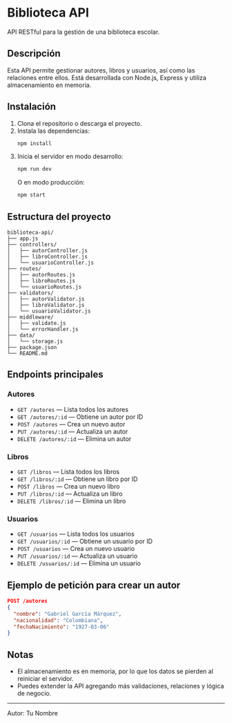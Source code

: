 # Biblioteca API

API RESTful para la gestión de una biblioteca escolar.

## Descripción
Esta API permite gestionar autores, libros y usuarios, así como las relaciones entre ellos. Está desarrollada con Node.js, Express y utiliza almacenamiento en memoria.

## Instalación

1. Clona el repositorio o descarga el proyecto.
2. Instala las dependencias:
   ```bash
   npm install
   ```
3. Inicia el servidor en modo desarrollo:
   ```bash
   npm run dev
   ```
   O en modo producción:
   ```bash
   npm start
   ```

## Estructura del proyecto

```
biblioteca-api/
├── app.js
├── controllers/
│   ├── autorController.js
│   ├── libroController.js
│   └── usuarioController.js
├── routes/
│   ├── autorRoutes.js
│   ├── libroRoutes.js
│   └── usuarioRoutes.js
├── validators/
│   ├── autorValidator.js
│   ├── libroValidator.js
│   └── usuarioValidator.js
├── middleware/
│   ├── validate.js
│   └── errorHandler.js
├── data/
│   └── storage.js
├── package.json
└── README.md
```

## Endpoints principales

### Autores
- `GET /autores` — Lista todos los autores
- `GET /autores/:id` — Obtiene un autor por ID
- `POST /autores` — Crea un nuevo autor
- `PUT /autores/:id` — Actualiza un autor
- `DELETE /autores/:id` — Elimina un autor

### Libros
- `GET /libros` — Lista todos los libros
- `GET /libros/:id` — Obtiene un libro por ID
- `POST /libros` — Crea un nuevo libro
- `PUT /libros/:id` — Actualiza un libro
- `DELETE /libros/:id` — Elimina un libro

### Usuarios
- `GET /usuarios` — Lista todos los usuarios
- `GET /usuarios/:id` — Obtiene un usuario por ID
- `POST /usuarios` — Crea un nuevo usuario
- `PUT /usuarios/:id` — Actualiza un usuario
- `DELETE /usuarios/:id` — Elimina un usuario

## Ejemplo de petición para crear un autor
```json
POST /autores
{
  "nombre": "Gabriel García Márquez",
  "nacionalidad": "Colombiana",
  "fechaNacimiento": "1927-03-06"
}
```

## Notas
- El almacenamiento es en memoria, por lo que los datos se pierden al reiniciar el servidor.
- Puedes extender la API agregando más validaciones, relaciones y lógica de negocio.

---

Autor: Tu Nombre 